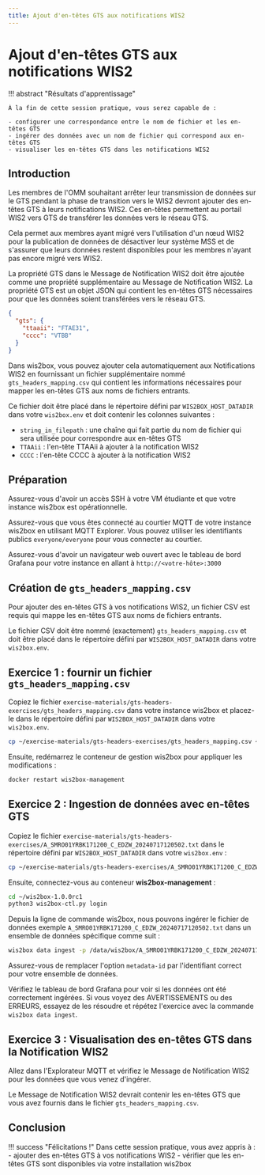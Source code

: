 ```yaml
---
title: Ajout d'en-têtes GTS aux notifications WIS2
---
```


# Ajout d'en-têtes GTS aux notifications WIS2

!!! abstract "Résultats d'apprentissage"

    À la fin de cette session pratique, vous serez capable de :
    
    - configurer une correspondance entre le nom de fichier et les en-têtes GTS
    - ingérer des données avec un nom de fichier qui correspond aux en-têtes GTS
    - visualiser les en-têtes GTS dans les notifications WIS2

## Introduction

Les membres de l'OMM souhaitant arrêter leur transmission de données sur le GTS pendant la phase de transition vers le WIS2 devront ajouter des en-têtes GTS à leurs notifications WIS2. Ces en-têtes permettent au portail WIS2 vers GTS de transférer les données vers le réseau GTS.

Cela permet aux membres ayant migré vers l'utilisation d'un nœud WIS2 pour la publication de données de désactiver leur système MSS et de s'assurer que leurs données restent disponibles pour les membres n'ayant pas encore migré vers WIS2.

La propriété GTS dans le Message de Notification WIS2 doit être ajoutée comme une propriété supplémentaire au Message de Notification WIS2. La propriété GTS est un objet JSON qui contient les en-têtes GTS nécessaires pour que les données soient transférées vers le réseau GTS.

```json
{
  "gts": {
    "ttaaii": "FTAE31",
    "cccc": "VTBB"
  }
}
```

Dans wis2box, vous pouvez ajouter cela automatiquement aux Notifications WIS2 en fournissant un fichier supplémentaire nommé `gts_headers_mapping.csv` qui contient les informations nécessaires pour mapper les en-têtes GTS aux noms de fichiers entrants.

Ce fichier doit être placé dans le répertoire défini par `WIS2BOX_HOST_DATADIR` dans votre `wis2box.env` et doit contenir les colonnes suivantes :

- `string_in_filepath` : une chaîne qui fait partie du nom de fichier qui sera utilisée pour correspondre aux en-têtes GTS
- `TTAAii` : l'en-tête TTAAii à ajouter à la notification WIS2
- `CCCC` : l'en-tête CCCC à ajouter à la notification WIS2

## Préparation

Assurez-vous d'avoir un accès SSH à votre VM étudiante et que votre instance wis2box est opérationnelle.

Assurez-vous que vous êtes connecté au courtier MQTT de votre instance wis2box en utilisant MQTT Explorer. Vous pouvez utiliser les identifiants publics `everyone/everyone` pour vous connecter au courtier.

Assurez-vous d'avoir un navigateur web ouvert avec le tableau de bord Grafana pour votre instance en allant à `http://<votre-hôte>:3000`

## Création de `gts_headers_mapping.csv`

Pour ajouter des en-têtes GTS à vos notifications WIS2, un fichier CSV est requis qui mappe les en-têtes GTS aux noms de fichiers entrants.

Le fichier CSV doit être nommé (exactement) `gts_headers_mapping.csv` et doit être placé dans le répertoire défini par `WIS2BOX_HOST_DATADIR` dans votre `wis2box.env`. 

## Exercice 1 : fournir un fichier `gts_headers_mapping.csv`
    
Copiez le fichier `exercise-materials/gts-headers-exercises/gts_headers_mapping.csv` dans votre instance wis2box et placez-le dans le répertoire défini par `WIS2BOX_HOST_DATADIR` dans votre `wis2box.env`.

```bash
cp ~/exercise-materials/gts-headers-exercises/gts_headers_mapping.csv ~/wis2box-data
```

Ensuite, redémarrez le conteneur de gestion wis2box pour appliquer les modifications :

```bash
docker restart wis2box-management
```

## Exercice 2 : Ingestion de données avec en-têtes GTS

Copiez le fichier `exercise-materials/gts-headers-exercises/A_SMRO01YRBK171200_C_EDZW_20240717120502.txt` dans le répertoire défini par `WIS2BOX_HOST_DATADIR` dans votre `wis2box.env` :

```bash
cp ~/exercise-materials/gts-headers-exercises/A_SMRO01YRBK171200_C_EDZW_20240717120502.txt ~/wis2box-data
```

Ensuite, connectez-vous au conteneur **wis2box-management** :

```bash
cd ~/wis2box-1.0.0rc1
python3 wis2box-ctl.py login
```

Depuis la ligne de commande wis2box, nous pouvons ingérer le fichier de données exemple `A_SMRO01YRBK171200_C_EDZW_20240717120502.txt` dans un ensemble de données spécifique comme suit :

```bash
wis2box data ingest -p /data/wis2box/A_SMRO01YRBK171200_C_EDZW_20240717120502.txt --metadata-id urn:wmo:md:not-my-centre:core.surface-based-observations.synop
```

Assurez-vous de remplacer l'option `metadata-id` par l'identifiant correct pour votre ensemble de données.

Vérifiez le tableau de bord Grafana pour voir si les données ont été correctement ingérées. Si vous voyez des AVERTISSEMENTS ou des ERREURS, essayez de les résoudre et répétez l'exercice avec la commande `wis2box data ingest`.

## Exercice 3 : Visualisation des en-têtes GTS dans la Notification WIS2

Allez dans l'Explorateur MQTT et vérifiez le Message de Notification WIS2 pour les données que vous venez d'ingérer.

Le Message de Notification WIS2 devrait contenir les en-têtes GTS que vous avez fournis dans le fichier `gts_headers_mapping.csv`.

## Conclusion

!!! success "Félicitations !"
    Dans cette session pratique, vous avez appris à :
      - ajouter des en-têtes GTS à vos notifications WIS2
      - vérifier que les en-têtes GTS sont disponibles via votre installation wis2box